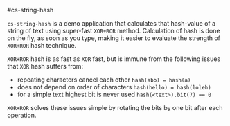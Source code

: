 #cs-string-hash

`cs-string-hash` is a demo application that calculates that hash-value of
a string of text using super-fast `XOR+ROR` method. Calculation of hash
is done on the fly, as soon as you type, making it easier to evaluate the
strength of `XOR+ROR` hash technique.

`XOR+ROR` hash is as fast as `XOR` fast, but is immune from the
following issues that `XOR` hash suffers from:
- repeating characters cancel each other `hash(abb) = hash(a)`
- does not depend on order of characters `hash(hello) = hash(loleh)`
- for a simple text highest bit is never used `hash(<text>).bit(7) == 0`

`XOR+ROR` solves these issues simple by rotating the bits by one bit
after each operation.

